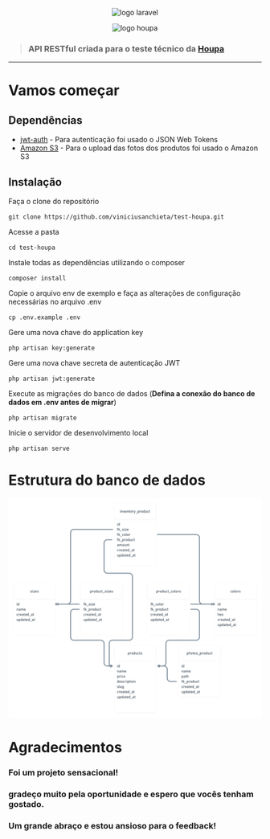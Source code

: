 <p align="center">
  <img src="https://www.pngkey.com/png/full/193-1939856_laravel-laravel-logo-png.png" alt="logo laravel" width="300"/>
</p>
<p align="center">
    <img src="https://assets.houpa.app/pdf/houpa.png" alt="logo houpa" width="250"/>
</p>


> ### API RESTful criada para o teste técnico da [Houpa](https://houpa.app)


----------

# Vamos começar

## Dependências

- [jwt-auth](https://github.com/tymondesigns/jwt-auth) - Para autenticação foi usado o JSON Web Tokens
- [Amazon S3](https://aws.amazon.com/s3/) - Para o upload das fotos dos produtos foi usado o Amazon S3


## Instalação


Faça o clone do repositório

    git clone https://github.com/viniciusanchieta/test-houpa.git

Acesse a pasta

    cd test-houpa

Instale todas as dependências utilizando o composer

    composer install

Copie o arquivo env de exemplo e faça as alterações de configuração necessárias no arquivo .env

    cp .env.example .env

Gere uma nova chave do application key

    php artisan key:generate

Gere uma nova chave secreta de autenticação JWT

    php artisan jwt:generate

Execute as migrações do banco de dados (**Defina a conexão do banco de dados em .env antes de migrar**)

    php artisan migrate

Inicie o servidor de desenvolvimento local

    php artisan serve

# Estrutura do banco de dados

<p align="center">
  <img src="img-diagram.png" alt="logo laravel" width="1000"/>
</p>

# Agradecimentos

### Foi um projeto sensacional!
### gradeço muito pela oportunidade e espero que vocês tenham gostado.
### Um grande abraço e estou ansioso para o feedback!
